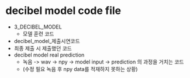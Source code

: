 # decibel model code file
 - 3_DECIBEL_MODEL
   - 모델 훈련 코드
 -  decibel_model_제출시연코드
   - 최종 제출 시 제출했던 코드
 - decibel model real prediction
   - 녹음 -> wav -> npy -> model input -> prediction 의 과정을 거치는 코드
   - (수정 필요 녹음 후 npy data를 적재하지 못하는 상황)
